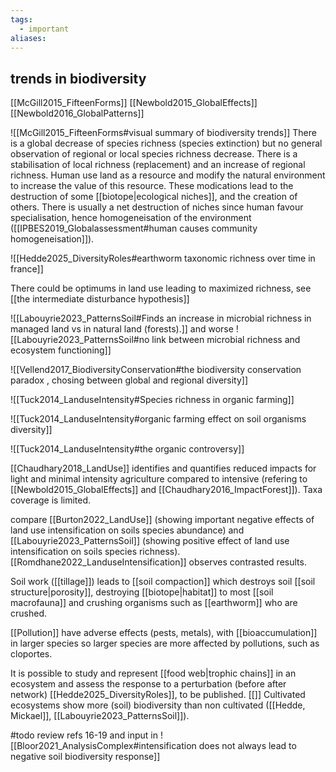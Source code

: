 ```yaml
---
tags:
  - important
aliases:
---
```

## trends in biodiversity
[[McGill2015_FifteenForms]]
[[Newbold2015_GlobalEffects]]
[[Newbold2016_GlobalPatterns]]

![[McGill2015_FifteenForms#visual summary of biodiversity trends]]
There is a global decrease of species richness (species extinction) but no general observation of regional or local species richness decrease. There is a stabilisation of local richness (replacement) and an increase of regional richness.
Human use land as a resource and modify the natural environment to increase the value of this resource. These modications lead to the destruction of some [[biotope|ecological niches]], and the creation of others. There is usually a net destruction of niches since human favour specialisation, hence homogeneisation of the environment ([[IPBES2019_Globalassessment#human causes community homogeneisation]]).

![[Hedde2025_DiversityRoles#earthworm taxonomic richness over time in france]]

There could be optimums in land use leading to maximized richness, see [[the intermediate disturbance hypothesis]]

![[Labouyrie2023_PatternsSoil#Finds an increase in microbial richness in managed land vs in natural land (forests).]]
and worse
![[Labouyrie2023_PatternsSoil#no link between microbial richness and ecosystem functioning]]

![[Vellend2017_BiodiversityConservation#the biodiversity conservation paradox , chosing between global and regional diversity]]

![[Tuck2014_LanduseIntensity#Species richness in organic farming]]

![[Tuck2014_LanduseIntensity#organic farming effect on soil organisms diversity]]

![[Tuck2014_LanduseIntensity#the organic controversy]]

[[Chaudhary2018_LandUse]] identifies and quantifies reduced impacts for light and minimal intensity agriculture compared to intensive (refering to [[Newbold2015_GlobalEffects]] and [[Chaudhary2016_ImpactForest]]). Taxa coverage is limited.

compare [[Burton2022_LandUse]] (showing important negative effects of land use intensification on soils species abundance) and [[Labouyrie2023_PatternsSoil]] (showing positive effect of land use intensification on soils species richness).
[[Romdhane2022_LanduseIntensification]] observes contrasted results.

Soil work ([[tillage]]) leads to [[soil compaction]] which destroys soil [[soil structure|porosity]], destroying [[biotope|habitat]] to most [[soil macrofauna]] and crushing organisms such as [[earthworm]] who are crushed.

[[Pollution]] have adverse effects (pests, metals), with [[bioaccumulation]] in larger species so larger species are more affected by pollutions, such as cloportes.

It is possible to study and represent [[food web|trophic chains]] in an ecosystem and assess the response to a perturbation (before after network) [[Hedde2025_DiversityRoles]], to be published.
[[]]
Cultivated ecosystems show more (soil) biodiversity than non cultivated ([[Hedde, Mickael]], [[Labouyrie2023_PatternsSoil]]).

#todo review refs 16-19 and input in
![[Bloor2021_AnalysisComplex#intensification does not always lead to negative soil biodiversity response]]


